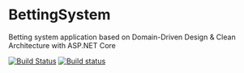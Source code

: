 # BettingSystem

Betting system application based on Domain-Driven Design & Clean Architecture with ASP.NET Core

[![Build Status](https://dev.azure.com/Tsenkow/BettingSystem/_apis/build/status/kalintsenkov.BettingSystem?branchName=main)](https://dev.azure.com/Tsenkow/BettingSystem/_build/latest?definitionId=7&branchName=main) [![Build status](https://ci.appveyor.com/api/projects/status/hapt0atufncgqgiw?svg=true)](https://ci.appveyor.com/project/kalintsenkov/bettingsystem)
